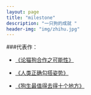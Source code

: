 ```yaml
---
layout: page
title: "milestone"
description: "一只狗的成就 "
header-img: "img/zhihu.jpg"
---
```




###代表作：


- [《论猫狗合作之可能性》](http://www.jianshu.com/p/6f1404e0240d)

- [《人类正确勾搭姿势》](http://www.jianshu.com/p/2621444b619d)

- [《狗生最值得去得十个地方》](http://cnfeat.com/blog/2015/05/22/a-24-chinese-fonts/)






